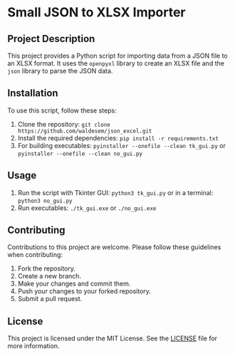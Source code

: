 # Small JSON to XLSX Importer

## Project Description
This project provides a Python script for importing data from a JSON file to an XLSX format. 
It uses the `openpyxl` library to create an XLSX file and the `json` library to parse the JSON data.

## Installation
To use this script, follow these steps:
1. Clone the repository: `git clone https://github.com/waldesem/json_excel.git`
2. Install the required dependencies: `pip install -r requirements.txt`
3. For building executables: `pyinstaller --onefile --clean tk_gui.py` or `pyinstaller --onefile --clean no_gui.py`

## Usage
1. Run the script with Tkinter GUI: `python3 tk_gui.py` or in a terminal: `python3 no_gui.py`
2. Run executables: `./tk_gui.exe` or `./no_gui.exe`

## Contributing
Contributions to this project are welcome. Please follow these guidelines when contributing:
1. Fork the repository.
2. Create a new branch.
3. Make your changes and commit them.
4. Push your changes to your forked repository.
5. Submit a pull request.

## License
This project is licensed under the MIT License. See the [LICENSE](LICENSE) file for more information.